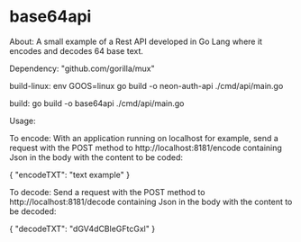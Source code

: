 # base64api

About:
A small example of a Rest API developed in Go Lang where it encodes and decodes 64 base text.

Dependency:
	"github.com/gorilla/mux"


build-linux:
	env GOOS=linux go build -o neon-auth-api ./cmd/api/main.go

build:
	go build -o base64api ./cmd/api/main.go


Usage:

To encode:
With an application running on localhost for example, send a request with the POST method to http://localhost:8181/encode
containing Json in the body with the content to be coded:

{
	"encodeTXT": "text example"
}


To decode:
Send a request with the POST method to http://localhost:8181/decode
containing Json in the body with the content to be decoded:

{
	"decodeTXT": "dGV4dCBleGFtcGxl"
}

